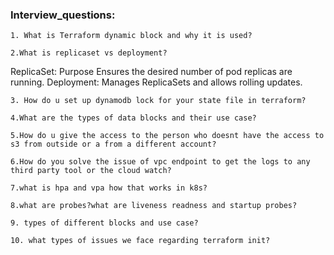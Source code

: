 ### Interview_questions:
```
1. What is Terraform dynamic block and why it is used?

2.What is replicaset vs deployment?
```
ReplicaSet: Purpose	Ensures the desired number of pod replicas are running.
Deployment: Manages ReplicaSets and allows rolling updates.
```
3. How do u set up dynamodb lock for your state file in terraform?

4.What are the types of data blocks and their use case?

5.How do u give the access to the person who doesnt have the access to s3 from outside or a from a different account?

6.How do you solve the issue of vpc endpoint to get the logs to any third party tool or the cloud watch?

7.what is hpa and vpa how that works in k8s?

8.what are probes?what are liveness readness and startup probes?

9. types of different blocks and use case?

10. what types of issues we face regarding terraform init?
```
